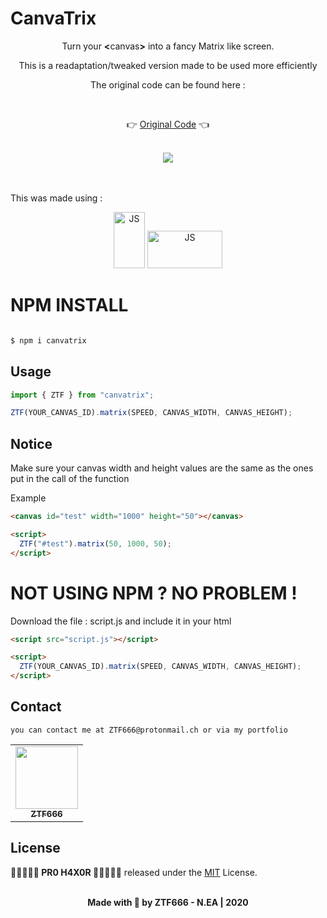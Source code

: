# CanvaTrix

<div align="center">
<p>Turn your <strong><</strong>canvas<strong>></strong> into a fancy Matrix like screen.</p>
<p>This is  a readaptation/tweaked version made to be used more efficiently </p>
<p>The original code can be found here :</p>
<br>

👉 [Original Code](http://cssdeck.com/labs/the-matrix) 👈

<br>
<img src="https://firebasestorage.googleapis.com/v0/b/katzfacts.appspot.com/o/CanvaTrix.gif?alt=media&token=066afb11-1f1c-4dbe-b286-fcf448ea4487" >
</div>
<br><br>
<p>This was made using : </p>

<div align="center">
<img src="https://external-content.duckduckgo.com/iu/?u=https%3A%2F%2Fupload.wikimedia.org%2Fwikipedia%2Fcommons%2Fthumb%2F9%2F99%2FUnofficial_JavaScript_logo_2.svg%2F1200px-Unofficial_JavaScript_logo_2.svg.png&f=1&nofb=1"  width='50' height='90'  alt="JS">
<img src="https://external-content.duckduckgo.com/iu/?u=https%3A%2F%2Fcdn.rawgit.com%2Ffeross%2Fstandard%2Fmaster%2Fdocs%2Flogos%2Fnpm.png&f=1&nofb=1" width='120' height='60'  alt="JS">
</div>

# NPM INSTALL

```bash

$ npm i canvatrix

```

## Usage

```javascript
import { ZTF } from "canvatrix";

ZTF(YOUR_CANVAS_ID).matrix(SPEED, CANVAS_WIDTH, CANVAS_HEIGHT);
```

## Notice

<p>Make sure your canvas width and height values are the same as the ones put in the call of the function </p>
<p>Example</p>

```html
<canvas id="test" width="1000" height="50"></canvas>

<script>
  ZTF("#test").matrix(50, 1000, 50);
</script>
```

# NOT USING NPM ? NO PROBLEM !

<p>Download the file : script.js and include it in your html </p>

```html
<script src="script.js"></script>

<script>
  ZTF(YOUR_CANVAS_ID).matrix(SPEED, CANVAS_WIDTH, CANVAS_HEIGHT);
</script>
```

## Contact

```
you can contact me at ZTF666@protonmail.ch or via my portfolio

```

<div align="center">

<table>
  <tr>
    <td align="center"><a href="https://ztfportfolio.web.app/" target='_blank'><img src="https://avatars1.githubusercontent.com/u/32502988?v=4" width="100px;" alt=""/><br /><sub><b>ZTF666</b></sub></a></td>
  </tr>
</table>

</div>

## License

**💎🕵️‍♀️👨‍💻 PR0 H4X0R 👨‍💻🕵️‍♀️💎** released under the [MIT](LICENSE) License.
<br><br>

<div align="center">
<strong><p>Made with 🖤 by ZTF666 - N.EA | 2020  </p> </strong>
</div>
